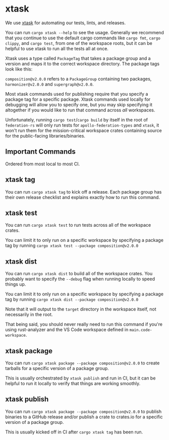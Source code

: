 # xtask

We use [xtask](https://github.com/matklad/cargo-xtask) for automating our tests, lints, and releases.

You can run `cargo xtask --help` to see the usage. Generally we recommend that you continue to use the default cargo
commands like `cargo fmt`, `cargo clippy`, and `cargo test`, from one of the workspace roots, but it can be helpful to
use xtask to run all the tests all at once.

Xtask uses a type called `PackageTag` that takes a package group and a version and maps it to the correct workspace
directory. The package tags look like this:

`composition@v2.0.0` refers to a `PackageGroup` containing two packages, `harmonizer@v2.0.0` and `supergraph@v2.0.0`.

Most xtask commands used for publishing require that you specify a package tag for a specific package. Xtask commands
used locally for debugging will allow you to specify one, but you may skip specifying it altogether if you would like to
run that command across _all_ workspaces.

Unfortunately, running `cargo test`/`cargo build` by itself in the root of `federation-rs` will only run tests
for `apollo-federation-types` and `xtask`, it won't run them for the mission-critical workspace crates containing source
for the public-facing libraries/binaries.

## Important Commands

Ordered from most local to most CI.

## xtask tag

You can run `cargo xtask tag` to kick off a release. Each package group has their own release checklist and explains
exactly how to run this command.

## xtask test

You can run `cargo xtask test` to run tests across all of the workspace crates.

You can limit it to only run on a specific workspace by specifying a package tag by
running `cargo xtask test --package composition@v2.0.0`

## xtask dist

You can run `cargo xtask dist` to build all of the workspace crates. You probably want to specify the `--debug` flag
when running locally to speed things up.

You can limit it to only run on a specific workspace by specifying a package tag by
running `cargo xtask dist --package composition@v2.0.0`

Note that it will output to the `target` directory in the workspace itself, not necessarily in the root.

That being said, you should never really need to run this command if you're using rust-analyzer and the VS Code
workspace defined in `main.code-workspace`.

## xtask package

You can run `cargo xtask package --package composition@v2.0.0` to create tarballs for a specific version of a package
group.

This is usually orchestrated by `xtask publish` and run in CI, but it can be helpful to run it locally to verify that
things are working smoothly.

## xtask publish

You can run `cargo xtask package --package composition@v2.0.0` to publish binaries to a GitHub release and/or publish a
crate to crates.io for a specific version of a package group.

This is usually kicked off in CI after `cargo xtask tag` has been run.
